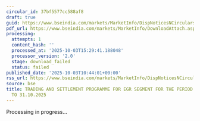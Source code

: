 ```yaml
---
circular_id: 37bf5577cc588af8
draft: true
guid: https://www.bseindia.com/markets/MarketInfo/DispNoticesNCirculars.aspx?Noticeid={36817D0D-D822-41E9-93B3-B88793036315}&noticeno=20251003-26&dt=10/03/2025&icount=26&totcount=57&flag=0
pdf_url: https://www.bseindia.com/markets/MarketInfo/DownloadAttach.aspx?id=20251003-26&attachedId=
processing:
  attempts: 1
  content_hash: ''
  processed_at: '2025-10-03T15:29:41.188048'
  processor_version: '2.0'
  stage: download_failed
  status: failed
published_date: '2025-10-03T10:44:01+00:00'
rss_url: https://www.bseindia.com/markets/MarketInfo/DispNoticesNCirculars.aspx?Noticeid={36817D0D-D822-41E9-93B3-B88793036315}&noticeno=20251003-26&dt=10/03/2025&icount=26&totcount=57&flag=0
source: bse
title: TRADING AND SETTLEMENT PROGRAMME FOR EGR SEGMENT FOR THE PERIOD FROM 01.10.2025
  TO 31.10.2025
---
```


Processing in progress...